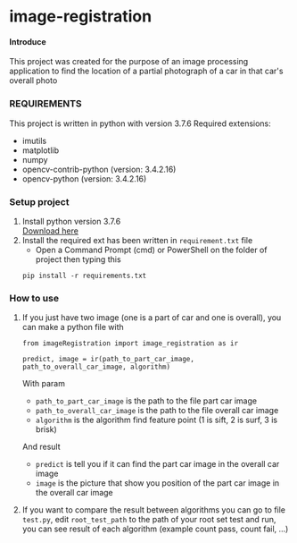 # image-registration

#### Introduce
This project was created for the purpose of an image processing application to find the location of a partial photograph of a car in that car's overall photo

### REQUIREMENTS
This project is written in python with version 3.7.6
Required extensions:
- imutils
- matplotlib
- numpy
- opencv-contrib-python (version: 3.4.2.16)
- opencv-python 		(version: 3.4.2.16)

### Setup project
1. Install python version 3.7.6\
	[Download here](https://www.python.org/downloads/release/python-376/)
2. Install the required ext has been written in `requirement.txt` file
	- Open a Command Prompt (cmd) or PowerShell on the folder of project then typing this
	```
	pip install -r requirements.txt
	```
	
### How to use
1. If you just have two image (one is a part of car and one is overall), you can make a python file with
	```
	from imageRegistration import image_registration as ir
	
	predict, image = ir(path_to_part_car_image, path_to_overall_car_image, algorithm)
	```
	With param
	- `path_to_part_car_image` is the path to the file part car image
	- `path_to_overall_car_image` is the path to the file overall car image
	- `algorithm` is the algorithm find feature point (1 is sift, 2 is surf, 3 is brisk)
	
	And result
	- `predict` is tell you if it can find the part car image in the overall car image
	- `image` is the picture that show you position of the part car image in the overall car image
2. If you want to compare the result between algorithms you can go to file `test.py`, edit `root_test_path` to the path of your root set test and run, you can see result of each algorithm (example count pass, count fail, ...)